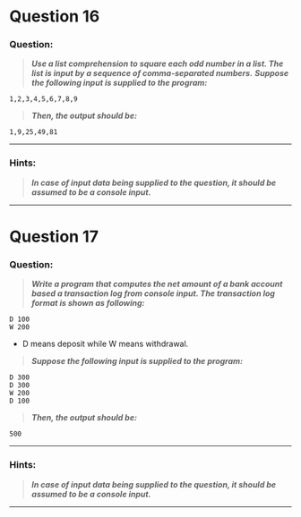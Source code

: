# Question 16

### **Question:**

>***Use a list comprehension to square each odd number in a list. The list is input by a sequence of comma-separated numbers.***
>***Suppose the following input is supplied to the program:***

```
1,2,3,4,5,6,7,8,9
```

>***Then, the output should be:***

```
1,9,25,49,81
```

----------------------

### Hints:
>***In case of input data being supplied to the question, it should be assumed to be a console input.***

-------------------

# Question 17

### **Question:**

>***Write a program that computes the net amount of a bank account based a transaction log from console input. The transaction log format is shown as following:***
```
D 100
W 200
```
* D means deposit while W means withdrawal.

>***Suppose the following input is supplied to the program:***
```
D 300
D 300
W 200
D 100
```
>***Then, the output should be:***
```
500
```
----------------------

### Hints:
>***In case of input data being supplied to the question, it should be assumed to be a console input.***

-------------------